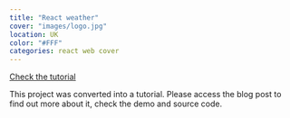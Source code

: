 ```yaml
---
title: "React weather"
cover: "images/logo.jpg"
location: UK
color: "#FFF"
categories: react web cover
---
```


<p class="align-center">
<a class="btn" href="/tutorial-build-a-weather-app-with-react/">Check the tutorial</a>
</p>

This project was converted into a tutorial. Please access the blog post to find out more about it, check the demo and source code.
